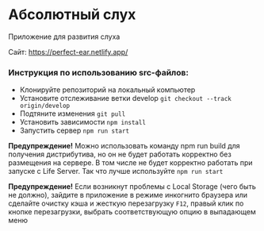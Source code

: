 # Абсолютный слух

Приложение для развития слуха

Сайт: https://perfect-ear.netlify.app/

### Инструкция по использованию src-файлов:

* Клонируйте репозиторий на локальный компьютер
* Установите отслеживание ветки develop `git checkout --track origin/develop`
* Подтяните изменения `git pull`
* Установить зависимости `npm install`
* Запустить сервер `npm run start`

**Предупреждение!** Можно использовать команду npm run build для получения дистрибутива, но он не будет работать корректно без размещения на сервере. В том числе не будет корректно работать при запуске с Life Server. Так что лучше используйте `npm run start`

**Предупреждение!** Если возникнут проблемы с Local Storage (чего быть не должно), зайдите в приложение в режиме инкогнито браузера или сделайте очистку кэша и жесткую перезагрузку `F12`, правый клик по кнопке перезагрузки, выбрать соответствующую опцию в выпадающем меню